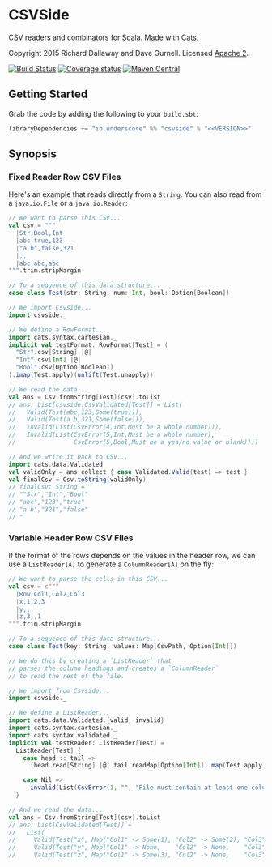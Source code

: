 # CSVSide

CSV readers and combinators for Scala. Made with Cats.

Copyright 2015 Richard Dallaway and Dave Gurnell. Licensed [Apache 2][license].

[![Build Status](https://travis-ci.org/underscoreio/csvside.svg?branch=develop)](https://travis-ci.org/underscoreio/csvside)
[![Coverage status](https://img.shields.io/codecov/c/github/underscoreio/csvside/develop.svg)](https://codecov.io/github/underscoreio/csvside)
[![Maven Central](https://maven-badges.herokuapp.com/maven-central/io.underscore/csvside_2.12/badge.svg)](https://maven-badges.herokuapp.com/maven-central/io.underscore/csvside_2.12)

## Getting Started

Grab the code by adding the following to your `build.sbt`:

~~~ scala
libraryDependencies += "io.underscore" %% "csvside" % "<<VERSION>>"
~~~

## Synopsis

### Fixed Reader Row CSV Files

Here's an example that reads directly from a `String`.
You can also read from a `java.io.File` or a `java.io.Reader`:

~~~ scala
// We want to parse this CSV...
val csv = """
  |Str,Bool,Int
  |abc,true,123
  |"a b",false,321
  |,,
  |abc,abc,abc
""".trim.stripMargin

// To a sequence of this data structure...
case class Test(str: String, num: Int, bool: Option[Boolean])

// We import Csvside...
import csvside._

// We define a RowFormat...
import cats.syntax.cartesian._
implicit val testFormat: RowFormat[Test] = (
  "Str".csv[String] |@|
  "Int".csv[Int] |@|
  "Bool".csv[Option[Boolean]]
).imap(Test.apply)(unlift(Test.unapply))

// We read the data...
val ans = Csv.fromString[Test](csv).toList
// ans: List[csvside.CsvValidated[Test]] = List(
//   Valid(Test(abc,123,Some(true))),
//   Valid(Test(a b,321,Some(false))),
//   Invalid(List(CsvError(4,Int,Must be a whole number))),
//   Invalid(List(CsvError(5,Int,Must be a whole number),
//                CsvError(5,Bool,Must be a yes/no value or blank))))

// And we write it back to CSV...
import cats.data.Validated
val validOnly = ans collect { case Validated.Valid(test) => test }
val finalCsv = Csv.toString(validOnly)
// finalCsv: String =
// ""Str","Int","Bool"
// "abc","123","true"
// "a b","321","false"
// "
~~~

### Variable Header Row CSV Files

If the format of the rows depends on the values in the header row,
we can use a `ListReader[A]` to generate a `ColumnReader[A]` on the fly:

~~~ scala
// We want to parse the cells in this CSV...
val csv = s"""
  |Row,Col1,Col2,Col3
  |x,1,2,3
  |y,,,
  |z,3,,1
""".trim.stripMargin

// To a sequence of this data structure...
case class Test(key: String, values: Map[CsvPath, Option[Int]])

// We do this by creating a `ListReader` that
// parses the column headings and creates a `ColumnReader`
// to read the rest of the file.

// We import from Csvside...
import csvside._

// We define a ListReader...
import cats.data.Validated.{valid, invalid}
import cats.syntax.cartesian._
import cats.syntax.validated._
implicit val testReader: ListReader[Test] =
  ListReader[Test] {
    case head :: tail =>
      (head.read[String] |@| tail.readMap[Option[Int]]).map(Test.apply).valid

    case Nil =>
      invalid(List(CsvError(1, "", "File must contain at least one column")))
  }

// And we read the data...
val ans = Csv.fromString[Test](csv).toList
// ans: List[CsvValidated[Test]] =
//   List(
//     Valid(Test("x", Map("Col1" -> Some(1), "Col2" -> Some(2), "Col3" -> Some(3)))),
//     Valid(Test("y", Map("Col1" -> None,    "Col2" -> None,    "Col3" -> None))),
//     Valid(Test("z", Map("Col1" -> Some(3), "Col2" -> None,    "Col3" -> Some(1)))))
~~~

[license]: http://www.apache.org/licenses/LICENSE-2.0
